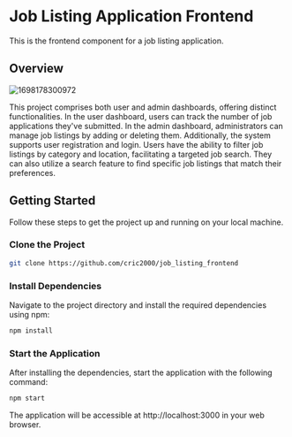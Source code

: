 # Job Listing Application Frontend

This is the frontend component for a job listing application.

## Overview

![1698178300972](https://github.com/cric2000/job_listing_frontend/assets/56411192/115e4ad4-14a7-473d-b264-7dddf3979706)

This project comprises both user and admin dashboards, offering distinct functionalities. In the user dashboard, users can track the number of job applications they've submitted. In the admin dashboard, administrators can manage job listings by adding or deleting them. Additionally, the system supports user registration and login. Users have the ability to filter job listings by category and location, facilitating a targeted job search. They can also utilize a search feature to find specific job listings that match their preferences.

## Getting Started

Follow these steps to get the project up and running on your local machine.

### Clone the Project

```sh
git clone https://github.com/cric2000/job_listing_frontend
```

### Install Dependencies

Navigate to the project directory and install the required dependencies using npm:

```sh
npm install
```
### Start the Application

After installing the dependencies, start the application with the following command:

```sh
npm start
```

The application will be accessible at http://localhost:3000 in your web browser.
